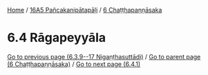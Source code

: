 
[Home](/) / [16A5 Pañcakanipātapāḷi](../../16A5.md) / [6 Chaṭṭhapaṇṇāsaka](../6.md)

# 6.4 Rāgapeyyāla


[Go to previous page (6.3.9--17 Nigaṇṭhasuttādi)](6.3/6.3.9--17.md) / [Go to parent page (6 Chaṭṭhapaṇṇāsaka)](../6.md) / [Go to next page (6.4.1)](6.4/6.4.1.md)


